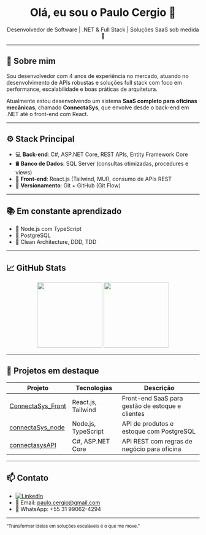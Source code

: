 <h1 align="center">Olá, eu sou o Paulo Cergio 👋</h1>

<p align="center">
  Desenvolvedor de Software | .NET & Full Stack | Soluções SaaS sob medida 🚀
</p>

---

## 💼 Sobre mim

Sou desenvolvedor com 4 anos de experiência no mercado, atuando no desenvolvimento de APIs robustas e soluções full stack com foco em performance, escalabilidade e boas práticas de arquitetura. 

Atualmente estou desenvolvendo um sistema **SaaS completo para oficinas mecânicas**, chamado **ConnectaSys**, que envolve desde o back-end em .NET até o front-end com React.

---

## ⚙️ Stack Principal

- 💻 **Back-end**: C#, ASP.NET Core, REST APIs, Entity Framework Core
- 🛢️ **Banco de Dados**: SQL Server (consultas otimizadas, procedures e views)
- 🎨 **Front-end**: React.js (Tailwind, MUI), consumo de APIs REST
- 🔧 **Versionamento**: Git + GitHub (Git Flow)

---

## 📚 Em constante aprendizado

- 🚧 Node.js com TypeScript
- 🚧 PostgreSQL
- 🚧 Clean Architecture, DDD, TDD

---

## 📈 GitHub Stats

<div align="center">
  <img height="170em" src="https://github-readme-stats.vercel.app/api?username=Paulocergio&show_icons=true&theme=dark&include_all_commits=true&count_private=true"/>
  <img height="170em" src="https://github-readme-stats.vercel.app/api/top-langs/?username=Paulocergio&layout=compact&langs_count=7&theme=dark"/>
</div>

---

## 📌 Projetos em destaque

| Projeto | Tecnologias | Descrição |
|--------|-------------|-----------|
| [ConnectaSys_Front](https://github.com/Paulocergio/ConnectaSys_Front) | React.js, Tailwind | Front-end SaaS para gestão de estoque e clientes |
| [connectaSys_node](https://github.com/Paulocergio/connectaSys_node) | Node.js, TypeScript | API de produtos e estoque com PostgreSQL |
| [connectasysAPI](https://github.com/Paulocergio/connectasysAPI) | C#, ASP.NET Core | API REST com regras de negócio para oficina |

---

## 📫 Contato

- [![LinkedIn](https://img.shields.io/badge/-LinkedIn-blue?style=flat-square&logo=linkedin)](https://www.linkedin.com/in/paulo-cergio-300926152/)
- 📧 Email: paulo.cergio@gmail.com  
- 📱 WhatsApp: +55 31 99062-4294

---

<sub>“Transformar ideias em soluções escaláveis é o que me move.”</sub>
